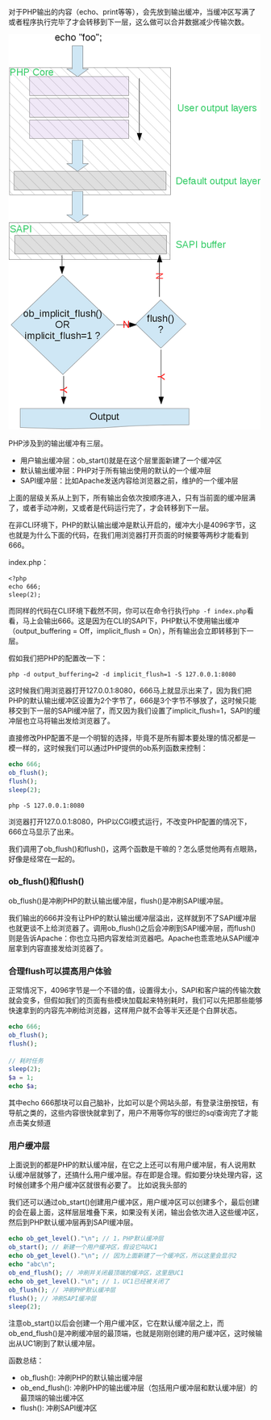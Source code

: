 对于PHP输出的内容（echo、print等等），会先放到输出缓冲，当缓冲区写满了或者程序执行完毕了才会转移到下一层，这么做可以合并数据减少传输次数。


![ob-main](/images/ob-main.png)

PHP涉及到的输出缓冲有三层。

- 用户输出缓冲层：ob_start()就是在这个层里面新建了一个缓冲区
- 默认输出缓冲层：PHP对于所有输出使用的默认的一个缓冲层
- SAPI缓冲层：比如Apache发送内容给浏览器之前，维护的一个缓冲层

上面的层级关系从上到下，所有输出会依次按顺序进入，只有当前面的缓冲层满了，或者手动冲刷，又或者是代码运行完了，才会转移到下一层。

在非CLI环境下，PHP的默认输出缓冲是默认开启的，缓冲大小是4096字节，这也就是为什么下面的代码，在我们用浏览器打开页面的时候要等两秒才能看到666。

index.php：
```
<?php
echo 666;
sleep(2);
```

而同样的代码在CLI环境下截然不同，你可以在命令行执行```php -f index.php```看看，马上会输出666。这是因为在CLI的SAPI下，PHP默认不使用输出缓冲（output_buffering = Off，implicit_flush = On），所有输出会立即转移到下一层。

假如我们把PHP的配置改一下：
```shell
php -d output_buffering=2 -d implicit_flush=1 -S 127.0.0.1:8080
```

这时候我们用浏览器打开127.0.0.1:8080，666马上就显示出来了，因为我们把PHP的默认输出缓冲区设置为2个字节了，666是3个字节不够放了，这时候只能移交到下一层的SAPI缓冲层了，而又因为我们设置了implicit_flush=1，SAPI的缓冲层也立马将输出发给浏览器了。

直接修改PHP配置不是一个明智的选择，毕竟不是所有脚本要处理的情况都是一模一样的，这时候我们可以通过PHP提供的ob系列函数来控制：
```php
echo 666;
ob_flush();
flush();
sleep(2);
```

```shell
php -S 127.0.0.1:8080
```
浏览器打开127.0.0.1:8080，PHP以CGI模式运行，不改变PHP配置的情况下，666立马显示了出来。

我们调用了ob_flush()和flush()，这两个函数是干嘛的？怎么感觉他两有点眼熟，好像是经常在一起的。

### ob_flush()和flush()
ob_flush()是冲刷PHP的默认输出缓冲层，flush()是冲刷SAPI缓冲层。

我们输出的666并没有让PHP的默认输出缓冲层溢出，这样就到不了SAPI缓冲层也就更谈不上给浏览器了。调用ob_flush()之后会冲刷到SAPI缓冲层，而flush()则是告诉Apache：你也立马把内容发给浏览器吧。Apache也乖乖地从SAPI缓冲层拿到内容直接发给浏览器了。

### 合理flush可以提高用户体验
正常情况下，4096字节是一个不错的值，设置得太小，SAPI和客户端的传输次数就会变多，但假如我们的页面有些模块加载起来特别耗时，我们可以先把那些能够快速拿到的内容先冲刷给浏览器，这样用户就不会等半天还是个白屏状态。
```php
echo 666;
ob_flush();
flush();

// 耗时任务
sleep(2);
$a = 1;
echo $a;
```
其中echo 666那块可以自己脑补，比如可以是个网站头部，有登录注册按钮，有导航之类的，这些内容很快就拿到了，用户不用等你写的很烂的sql查询完了才能点击美女频道

### 用户缓冲层
上面说到的都是PHP的默认缓冲层，在它之上还可以有用户缓冲层，有人说用默认缓冲层就够了，还搞什么用户缓冲层。存在即是合理。假如要分块处理内容，这时候创建多个用户缓冲区就很有必要了。
比如说我头部的

我们还可以通过ob_start()创建用户缓冲区，用户缓冲区可以创建多个，最后创建的会在最上面，这样层层堆叠下来，如果没有关闭，输出会依次进入这些缓冲区，然后到PHP默认缓冲层再到SAPI缓冲层。

```php
echo ob_get_level()."\n"; // 1，PHP默认缓冲层
ob_start(); // 新建一个用户缓冲区，假设它叫UC1
echo ob_get_level()."\n"; // 因为上面新建了一个缓冲区，所以这里会显示2
echo "abc\n";
ob_end_flush(); // 冲刷并关闭最顶端的缓冲区，这里是UC1
echo ob_get_level()."\n"; // 1，UC1已经被关闭了
ob_flush(); // 冲刷PHP默认缓冲层
flush(); // 冲刷SAPI缓冲层
sleep(2);
```

注意ob_start()以后会创建一个用户缓冲区，它在默认缓冲层之上，而ob_end_flush()是冲刷缓冲层的最顶端，也就是刚刚创建的用户缓冲区，这时候输出从UC1刷到了默认缓冲层。

函数总结：
- ob_flush(): 冲刷PHP的默认输出缓冲层
- ob_end_flush(): 冲刷PHP的输出缓冲层（包括用户缓冲层和默认缓冲层）的最顶端的输出缓冲区
- flush(): 冲刷SAPI缓冲区
